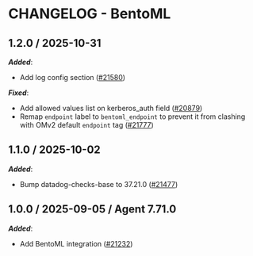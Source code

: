 # CHANGELOG - BentoML

<!-- towncrier release notes start -->

## 1.2.0 / 2025-10-31

***Added***:

* Add log config section ([#21580](https://github.com/DataDog/integrations-core/pull/21580))

***Fixed***:

* Add allowed values list on kerberos_auth field ([#20879](https://github.com/DataDog/integrations-core/pull/20879))
* Remap `endpoint` label to `bentoml_endpoint` to prevent it from clashing with OMv2 default `endpoint` tag ([#21777](https://github.com/DataDog/integrations-core/pull/21777))

## 1.1.0 / 2025-10-02

***Added***:

* Bump datadog-checks-base to 37.21.0 ([#21477](https://github.com/DataDog/integrations-core/pull/21477))

## 1.0.0 / 2025-09-05 / Agent 7.71.0

***Added***:

* Add BentoML integration ([#21232](https://github.com/DataDog/integrations-core/pull/21232))
